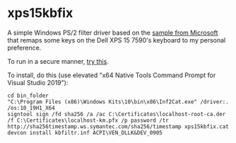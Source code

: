 # xps15kbfix
A simple Windows PS/2 filter driver based on the [sample from Microsoft](https://docs.microsoft.com/en-us/samples/microsoft/windows-driver-samples/keyboard-input-wdf-filter-driver-kbfiltr/) that remaps some keys on the Dell XPS 15 7590's keyboard to my personal preference.

To run in a secure manner, [try this](https://github.com/valinet/ssde).

To install, do this (use elevated "x64 Native Tools Command Prompt for Visual Studio 2019"):

```
cd bin_folder
"C:\Program Files (x86)\Windows Kits\10\bin\x86\Inf2Cat.exe" /driver:. /os:10_19H1_X64
signtool sign /fd sha256 /a /ac C:\Certificates\localhost-root-ca.der /f C:\Certificates\localhost-km.pfx /p password /tr http://sha256timestamp.ws.symantec.com/sha256/timestamp xps15kbfix.cat
devcon install kbfiltr.inf ACPI\VEN_DLLK&DEV_0905
```
